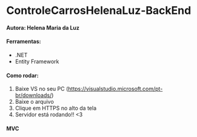 # ControleCarrosHelenaLuz-BackEnd
#### Autora: Helena Maria da Luz
#### Ferramentas:
- .NET
- Entity Framework
#### Como rodar:
1. Baixe VS no seu PC (https://visualstudio.microsoft.com/pt-br/downloads/)
2. Baixe o arquivo
3. Clique em HTTPS no alto da tela
4. Servidor está rodando!! <3

#### MVC

